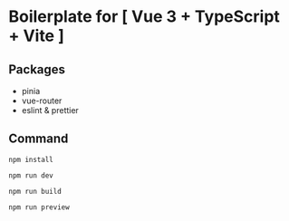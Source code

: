 # Boilerplate for [ Vue 3 + TypeScript + Vite ]

## Packages
- pinia
- vue-router
- eslint & prettier

## Command
```
npm install

npm run dev

npm run build

npm run preview
```